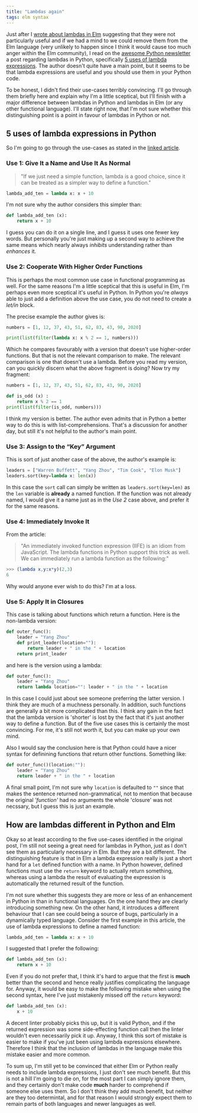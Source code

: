 ```yaml
---
title: "Lambdas again"
tags: elm syntax 
---
```


Just after I [wrote about lambdas in Elm](posts/2021-01-24-lambdas) suggesting that they were not particularly useful and if we had a mind to we could remove them from the Elm language (very unlikely to happen since I think it would cause too much anger within the Elm community), I read on the [awesome Python newsletter](https://Python.libhunt.com/newsletter) a post regarding lambdas in Python, specifically [5 uses of lambda expressions](https://medium.com/techtofreedom/5-uses-of-lambda-functions-in-Python-97c7c1a87244). The author doesn't quite have a main point, but it seems to be that lambda expressions are useful and you should use them in your Python code.

To be honest, I didn't find their use-cases terribly convincing. I'll go through them briefly here and explain why I'm a little sceptical, but I'll finish with a major difference between lambdas in Python and lambdas in Elm (or any other functional language). I'll state right now, that I'm not sure whether this distinguishing point is a point in favour of lambdas in Python or not.

## 5 uses of lambda expressions in Python

So I'm going to go through the use-cases as stated in the [linked article](https://medium.com/techtofreedom/5-uses-of-lambda-functions-in-Python-97c7c1a87244).

### Use 1: Give It a Name and Use It As Normal

> "If we just need a simple function, lambda is a good choice, since it can be treated as a simpler way to define a function."

```Python
lambda_add_ten = lambda x: x + 10
```

I'm not sure why the author considers this simpler than:


```Python
def lambda_add_ten (x):
    return x + 10
```

I guess you can do it on a single line, and I guess it uses one fewer key words. But personally you're just making up a second way to achieve the same means which nearly always *inhibits* understanding rather than *enhances* it. 

### Use 2: Cooperate With Higher Order Functions

This is perhaps the most common use case in functional programming as well. For the same reasons I'm a little sceptical that this is useful in Elm, I'm perhaps even more sceptical it's useful in Python. In Python you're *always* able to just add a definition above the use case, you do not need to create a *let/in* block.

The precise example the author gives is:

```Python
numbers = [1, 12, 37, 43, 51, 62, 83, 43, 90, 2020]

print(list(filter(lambda x: x % 2 == 1, numbers)))
```

Which he compares favourably with a version that doesn't use higher-order functions. But that is not the relevant comparison to make. The relevant comparison is one that doesn't use a lambda. Before you read my version, can you quickly discern what the above fragment is doing? Now try my fragment:


```Python
numbers = [1, 12, 37, 43, 51, 62, 83, 43, 90, 2020]

def is_odd (x) :
    return x % 2 == 1
print(list(filter(is_odd, numbers)))
```

I think my version is better. The author even admits that in Python a better way to do this is with list-comprehensions. That's a discussion for another day, but still it's not helpful to the author's main point.

### Use 3: Assign to the “Key” Argument

This is sort of just another case of the above, the author's example is:

```Python
leaders = ["Warren Buffett", "Yang Zhou", "Tim Cook", "Elon Musk"]
leaders.sort(key=lambda x: len(x))
```

In this case the `sort` call can simply be written as `leaders.sort(key=len)` as the `len` variable is **already** a named function. If the function was not already named, I would give it a name just as in the *Use 2* case above, and prefer it for the same reasons.


### Use 4: Immediately Invoke It

From the article:

> "An immediately invoked function expression (IIFE) is an idiom from JavaScript. The lambda functions in Python support this trick as well. We can immediately run a lambda function as the following:"

```elm
>>> (lambda x,y:x*y)(2,3)
6
```

Why would anyone ever wish to do this? I'm at a loss.


### Use 5: Apply It in Closures

This case is talking about functions which return a function. Here is the non-lambda version:

```Python
def outer_func():
    leader = "Yang Zhou"
    def print_leader(location=""):
        return leader + " in the " + location
    return print_leader
```

and here is the version using a lambda: 

```Python
def outer_func():
    leader = "Yang Zhou"
    return lambda location="": leader + " in the " + location
```

In this case I could just about see someone preferring the latter version. I think they are much of a muchness personally. In addition, such functions are generally a bit more complicated than this. I think any gain in the fact that the lambda version is 'shorter' is lost by the fact that it's just another way to define a function. But of the five use cases this is certainly the most convincing. For me, it's still not worth it, but you can make up your own mind.

Also I would say the conclusion here is that Python could have a nicer syntax for definining functions that return other functions. Something like:


```Python
def outer_func()(location:""):
    leader = "Yang Zhou"
    return leader + " in the " + location
```

A final small point, I'm not sure why `location` is defaulted to `""` since that makes the sentence returned non-grammatical, not to mention that because the original *'function'* had no arguments the whole 'closure' was not necssary, but I guess this is just an example.

## How are lambdas different in Python and Elm

Okay so at least according to the five use-cases identified in the original post, I'm still not seeing a great need for lambdas in Python, just as I don't see them as particularly necessary in Elm. But they are a bit different. The distinguishing feature is that in Elm a lambda expression really is just a short hand for a `let` defined function with a name. In Python however, defined functions must use the `return` keyword to actually return something, whereas using a lambda the result of evaluating the expression is automatically the returned result of the function.

I'm not sure whether this suggests they are more or less of an enhancement in Python in than in functional languages. On the one hand they are clearly introducing something new. On the other hand, it introduces a different behaviour that I can see could being a source of bugs, particularly in a dynamically typed language. Consider the first example in this article, the use of lambda expressions to define a named function:


```Python
lambda_add_ten = lambda x: x + 10
```

I suggested that I prefer the following:


```Python
def lambda_add_ten (x):
    return x + 10
```

Even if you do not prefer that, I think it's hard to argue that the first is **much** better than the second and hence really justifies complicating the language for. Anyway, it would be easy to make the following mistake when using the second syntax, here I've just mistakenly missed off the `return` keyword:


```Python
def lambda_add_ten (x):
    x + 10
```

A decent linter probably picks this up, but it is valid Python, and if the returned expression was some side-effecting function call then the linter wouldn't even necessarily pick it up. Anyway, I think this sort of mistake is easier to make if you've just been using lambda expressions elsewhere. Therefore I think that the inclusion of lambdas in the language make this mistake easier and more common.

To sum up, I'm still yet to be convinced that either Elm or Python really needs to include lambda expressions, I just don't see much benefit. But this is not a hill I'm going to die on, for the most part I can simply ignore them, and they certainly don't make code **much** harder to comprehend if someone else uses them. So I don't think they add much benefit, but neither are they too determintal, and for that reason I would strongly expect them to remain parts of both languages and newer languages as well.
